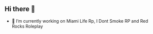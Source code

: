 ## Hi there 👋

<!--
**bigvvs/bigvvs** is a ✨ _special_ ✨ repository because its `README.md` (this file) appears on your GitHub profile.
-->

- 🔭 I’m currently working on Miami Life Rp,  I Dont Smoke RP and Red Rocks Roleplay
<!--
- 🌱 I’m currently learning lua, react and ts
-->
